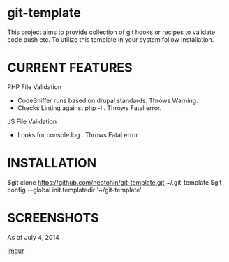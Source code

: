 git-template
============

This project aims to provide collection of git hooks or recipes to validate code push etc. 
To utilize this template in your system follow Installation. 

CURRENT FEATURES
================

PHP File Validation 
  * CodeSniffer runs based on drupal standards. Throws Warning.
  * Checks Linting against php -l . Throws Fatal error. 

JS File Validation 
  * Looks for console.log . Throws Fatal error

INSTALLATION
========

$git clone https://github.com/neotohin/git-template.git ~/.git-template
$git config --global init.templatedir '~/git-template'

SCREENSHOTS
======
As of July 4, 2014

[Imgur](http://i.imgur.com/PMflTlT)
